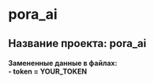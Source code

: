 # pora_ai

## Название проекта: pora_ai  
#### Замененные данные в файлах: <br /> - token = YOUR_TOKEN <br />